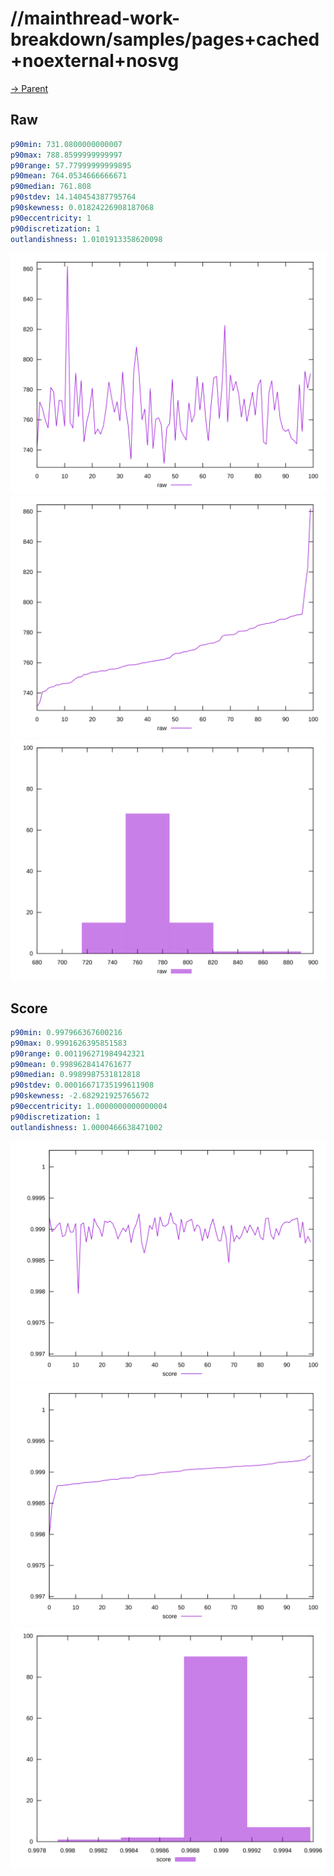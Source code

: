 
# //mainthread-work-breakdown/samples/pages+cached+noexternal+nosvg

[→ Parent](../..)


## Raw


```yaml
p90min: 731.0800000000007
p90max: 788.8599999999997
p90range: 57.77999999999895
p90mean: 764.0534666666671
p90median: 761.808
p90stdev: 14.140454387795764
p90skewness: 0.01824226908187068
p90eccentricity: 1
p90discretization: 1
outlandishness: 1.0101913358620098

```

![PLOT: raw-values](./raw/values.svg)![PLOT: raw-sorted](./raw/sorted.svg)![PLOT: raw-histogram](./raw/histogram.svg)
## Score


```yaml
p90min: 0.997966367600216
p90max: 0.9991626395851583
p90range: 0.001196271984942321
p90mean: 0.9989628414761677
p90median: 0.9989987531812818
p90stdev: 0.00016671735199611908
p90skewness: -2.682921925765672
p90eccentricity: 1.0000000000000004
p90discretization: 1
outlandishness: 1.0000466638471002

```

![PLOT: score-values](./score/values.svg)![PLOT: score-sorted](./score/sorted.svg)![PLOT: score-histogram](./score/histogram.svg)